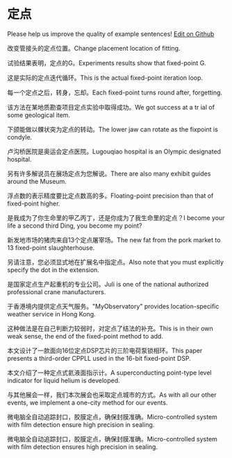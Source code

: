 # 定点

Please help us improve the quality of example sentences! [Edit on Github](https://github.com/jiyushe/jiyu-example-sentence-source/blob/main/chinese/dingdian.md)

<p><span class="chinese">改变管接头的定点位置。</span><span class="english">Change placement location of fitting.</span></p>

<p><span class="chinese">试验结果表明，定点的G。</span><span class="english">Experiments results show that fixed-point G.</span></p>

<p><span class="chinese">这是实际的定点迭代循环。</span><span class="english">This is the actual fixed-point iteration loop.</span></p>

<p><span class="chinese">每一个定点之后，转身，忘却。</span><span class="english">Each fixed-point turns round after, forgetting.</span></p>

<p><span class="chinese">该方法在某地质勘查项目定点实验中取得成功。</span><span class="english">We got success at a tr ial of some geological item.</span></p>

<p><span class="chinese">下颌能做以髁状突为定点的转动。</span><span class="english">The lower jaw can rotate as the fixpoint is condyle.</span></p>

<p><span class="chinese">卢沟桥医院是奥运会定点医院。</span><span class="english">Lugouqiao hospital is an Olympic designated hospital.</span></p>

<p><span class="chinese">另有许多解说员在展场定点为您解说。</span><span class="english">There are also many exhibit guides around the Museum.</span></p>

<p><span class="chinese">浮点数的表示精度要比定点数高的多。</span><span class="english">Floating-point precision than that of fixed-point higher.</span></p>

<p><span class="chinese">是我成为了你生命里的甲乙丙丁，还是你成为了我生命里的定点？</span><span class="english">I become your life a second third Ding, you become my point?</span></p>

<p><span class="chinese">新发地市场的猪肉来自13个定点屠宰场。</span><span class="english">The new fat from the pork market to 13 fixed-point slaughterhouse.</span></p>

<p><span class="chinese">另请注意，您必须显式地在扩展名中指定点。</span><span class="english">Also note that you must explicitly specify the dot in the extension.</span></p>

<p><span class="chinese">是国家定点生产起重机的专业公司。</span><span class="english">Juli is one of the national authorized professional crane manufacturers.</span></p>

<p><span class="chinese">于香港境内提供定点天气服务。</span><span class="english">"MyObservatory" provides location-specific weather service in Hong Kong.</span></p>

<p><span class="chinese">这种做法是在自己判断力较弱时，对定点了结法的补充。</span><span class="english">This is in their own weak sense, the end of the fixed-point method to add.</span></p>

<p><span class="chinese">本文设计了一款面向16位定点DSP芯片的三阶电荷泵锁相环。</span><span class="english">This paper presents a third-order CPPLL used in the 16-bit fixed-point DSP.</span></p>

<p><span class="chinese">本文介绍了一种定点式氦液面指示计。</span><span class="english">A superconducting point-type level indicator for liquid helium is developed.</span></p>

<p><span class="chinese">与其他展会一样，我们本次展会也采取定点城市的方式。</span><span class="english">As with all our other events, we implement a one-city method for our events.</span></p>

<p><span class="chinese">微电脑全自动追踪封口，胶膜定点，确保封膜准确。</span><span class="english">Micro-controlled system with film detection ensure high precision in sealing.</span></p>

<p><span class="chinese">微电脑全自动追踪封口，胶膜定点，确保封膜准确。</span><span class="english">Micro-controlled system with film detection ensures high precision in sealing.</span></p>

